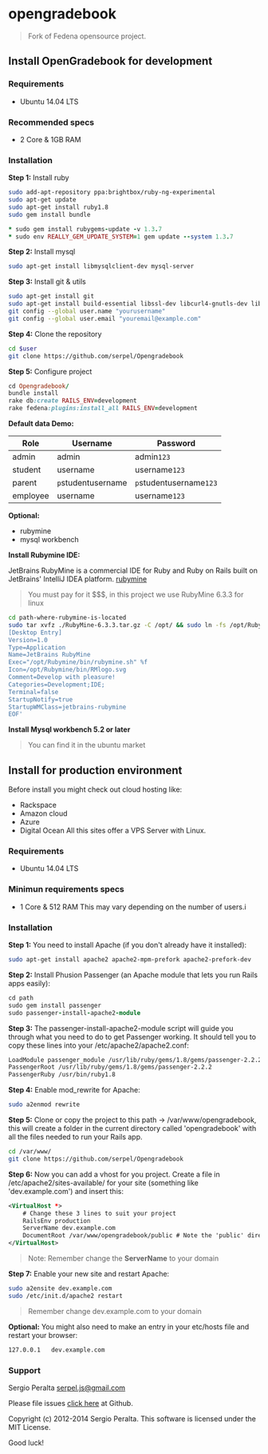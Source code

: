 opengradebook
=============
> Fork of Fedena opensource project.

## Install OpenGradebook for development

### Requirements
* Ubuntu 14.04 LTS

### Recommended specs
* 2 Core & 1GB RAM

### Installation

**Step 1:** Install ruby
```sh
sudo add-apt-repository ppa:brightbox/ruby-ng-experimental 
sudo apt-get update
sudo apt-get install ruby1.8
sudo gem install bundle
```

```ruby
* sudo gem install rubygems-update -v 1.3.7
* sudo env REALLY_GEM_UPDATE_SYSTEM=1 gem update --system 1.3.7
```

**Step 2:** Install mysql
```sh
sudo apt-get install libmysqlclient-dev mysql-server
```

**Step 3:**  Install git & utils
```sh
sudo apt-get install git
sudo apt-get install build-essential libssl-dev libcurl4-gnutls-dev libexpat1-dev gettext unzip
git config --global user.name "yourusername"
git config --global user.email "youremail@example.com"
```

**Step 4:**  Clone the repository
```sh
cd $user
git clone https://github.com/serpel/Opengradebook
```

**Step 5:**  Configure project
```ruby
cd Opengradebook/
bundle install
rake db:create RAILS_ENV=development
rake fedena:plugins:install_all RAILS_ENV=development
```

**Default data Demo:** 

Role          | Username      | Password
------------- | ------------- | ------------- 
admin         | admin         | admin`123`
student       | username      | username`123`
parent        | `p`studentusername | `p`studentusername`123`
employee      | username  | username`123`

**Optional:** 
* rubymine
* mysql workbench

**Install Rubymine IDE:**

JetBrains RubyMine is a commercial IDE for Ruby and Ruby on Rails built on JetBrains' IntelliJ IDEA platform. [rubymine]
> You must pay for it $$$, in this project we use RubyMine 6.3.3 for linux

```sh
cd path-where-rubymine-is-located
sudo tar xvfz ./RubyMine-6.3.3.tar.gz -C /opt/ && sudo ln -fs /opt/RubyMine-6.3.3 /opt/Rubymine && sudo ln -fs /opt/Rubymine/bin/rubymine.sh /usr/bin/mine && sudo bash -c 'cat > /usr/share/applications/jetbrains-rubymine.desktop <<EOF
[Desktop Entry]
Version=1.0
Type=Application
Name=JetBrains RubyMine
Exec="/opt/Rubymine/bin/rubymine.sh" %f
Icon=/opt/Rubymine/bin/RMlogo.svg
Comment=Develop with pleasure!
Categories=Development;IDE;
Terminal=false
StartupNotify=true
StartupWMClass=jetbrains-rubymine
EOF'
```
**Install Mysql workbench 5.2 or later**
> You can find it in the ubuntu market

## Install for production environment
Before install you might check out cloud hosting like:
* Rackspace
* Amazon cloud
* Azure
* Digital Ocean
All this sites offer a VPS Server with Linux.

### Requirements
* Ubuntu 14.04 LTS

### Minimun requirements specs
* 1 Core & 512 RAM
This may vary depending on the number of users.i

### Installation

**Step 1:** You need to install Apache (if you don't already have it installed):
```sh
sudo apt-get install apache2 apache2-mpm-prefork apache2-prefork-dev
```

**Step 2:** Install Phusion Passenger (an Apache module that lets you run Rails apps easily):
```ruby
cd path
sudo gem install passenger
sudo passenger-install-apache2-module
```
**Step 3:** The passenger-install-apache2-module script will guide you through what you need to do to get Passenger working. It should tell you to copy these lines into your /etc/apache2/apache2.conf:
```sh
LoadModule passenger_module /usr/lib/ruby/gems/1.8/gems/passenger-2.2.2/ext/apache2/mod_passenger.so
PassengerRoot /usr/lib/ruby/gems/1.8/gems/passenger-2.2.2
PassengerRuby /usr/bin/ruby1.8
```

**Step 4:**
Enable mod_rewrite for Apache:
```sh
sudo a2enmod rewrite
```

**Step 5:** Clone or copy the project to this path -> /var/www/opengradebook, this will create a folder in the current directory called 'opengradebook' with all the files needed to run your Rails app.
```sh
cd /var/www/
git clone https://github.com/serpel/Opengradebook
```

**Step 6:** Now you can add a vhost for you project.
Create a file in /etc/apache2/sites-available/ for your site (something like 'dev.example.com') and insert this:

```xml
<VirtualHost *>
    # Change these 3 lines to suit your project
    RailsEnv production
    ServerName dev.example.com
    DocumentRoot /var/www/opengradebook/public # Note the 'public' directory
</VirtualHost>
```
> Note: Remember change the **ServerName** to your domain

**Step 7:** Enable your new site and restart Apache:
```sh
sudo a2ensite dev.example.com
sudo /etc/init.d/apache2 restart
```
> Remember change dev.example.com to your domain

**Optional:** You might also need to make an entry in your etc/hosts file and restart your browser:
```sh
127.0.0.1   dev.example.com
```

### Support
Sergio Peralta serpel.js@gmail.com

Please file issues [click here] at Github. 

Copyright (c) 2012-2014 Sergio Peralta. This software is licensed under the MIT License.

Good luck!

[click here]:https://github.com/serpel/Opengradebook/issues
[rubymine]:https://www.jetbrains.com/ruby/



